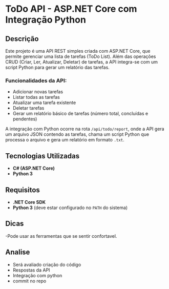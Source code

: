 # ToDo API - ASP.NET Core com Integração Python

## Descrição

Este projeto é uma API REST simples criada com ASP.NET Core, que permite gerenciar uma lista de tarefas (ToDo List). Além das operações CRUD (Criar, Ler, Atualizar, Deletar) de tarefas, a API integra-se com um script Python para gerar um relatório das tarefas.

### Funcionalidades da API:

- Adicionar novas tarefas
- Listar todas as tarefas
- Atualizar uma tarefa existente
- Deletar tarefas
- Gerar um relatório básico de tarefas (número total, concluídas e pendentes)

A integração com Python ocorre na rota `/api/todo/report`, onde a API gera um arquivo JSON contendo as tarefas, chama um script Python que processa o arquivo e gera um relatório em formato `.txt`.

## Tecnologias Utilizadas

- **C# (ASP.NET Core)**
- **Python 3**

## Requisitos

- **.NET Core SDK**
- **Python 3** (deve estar configurado no `PATH` do sistema)

## Dicas 

-Pode usar as ferramentas que se sentir confortavel. 

## Analise 

- Será avaliado criação do código 
- Respostas da API
- Integração com python
- commit no repo
